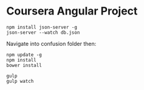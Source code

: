 # Coursera Angular Project

`npm install json-server -g`<br>
`json-server --watch db.json`<br>

Navigate into confusion folder then:<br>

`npm update -g`<br>
`npm install`<br>
`bower install`<br>

`gulp`<br>
`gulp watch`
